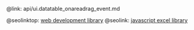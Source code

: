 @link: api/ui.datatable_onareadrag_event.md

@seolinktop: [web development library](https://webix.com)
@seolink: [javascript excel library](https://webix.com/widget/excel_viewer/)